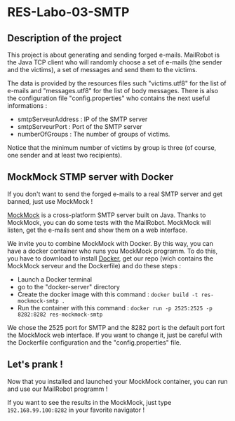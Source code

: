 # RES-Labo-03-SMTP

## Description of the project

This project is about generating and sending forged e-mails. MailRobot is the Java TCP client who will randomly choose a set of e-mails (the sender and the victims), a set of messages and send them to the victims.

The data is provided by the resources files such "victims.utf8" for the list of e-mails and "messages.utf8" for the list of body messages. There is also the configuration file "config.properties" who contains the next useful informations :

- smtpServeurAddress : IP of the SMTP server
- smtpServeurPort : Port of the SMTP server
- numberOfGroups : The number of groups of victims.

Notice that the minimum number of victims by group is three (of course, one sender and at least two recipients). 

## MockMock STMP server with Docker

If you don't want to send the forged e-mails to a real SMTP server and get banned, just use MockMock !

[MockMock](https://github.com/tweakers-dev/MockMock) is a cross-platform SMTP server built on Java. Thanks to MockMock, you can do some tests with the MailRobot. MockMock will listen, get the e-mails sent and show them on a web interface. 

We invite you to combine MockMock with Docker. By this way, you can have a docker container who runs you MockMock programm. To do this, you have to download to install [Docker](https://www.docker.com/), get our repo (wich contains the MockMock serveur and the Dockerfile) and do these steps : 

- Launch a Docker terminal
- go to the "docker-server" directory
- Create the docker image with this command : ```docker build -t res-mockmock-smtp .```
- Run the container with this command : ```docker run -p 2525:2525 -p 8282:8282 res-mockmock-smtp```

We chose the 2525 port for SMTP and the 8282 port is the default port fort the MockMock web interface. If you want to change it, just be careful with the Dockerfile configuration and the "config.properties" file.

## Let's prank !

Now that you installed and launched your MockMock container, you can run and use our MailRobot programm !

If you want to see the results in the MockMock, just type ```192.168.99.100:8282``` in your favorite navigator !





